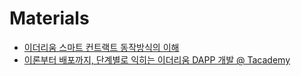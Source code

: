 # Materials

* [이더리움 스마트 컨트랙트 동작방식의 이해](https://opentutorials.org/course/2869/19273)
* [이론부터 배포까지, 단계별로 익히는 이더리움 DAPP 개발 @ Tacademy](https://tacademy.skplanet.com/live/player/onlineLectureDetail.action?seq=144)
